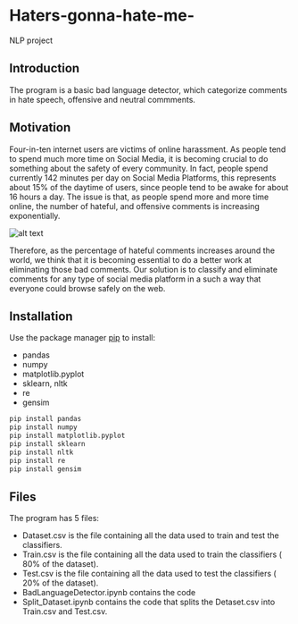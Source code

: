 # Haters-gonna-hate-me-
NLP project

## Introduction 
The program is a basic bad language detector, which categorize comments in hate speech, offensive and neutral commments.

## Motivation
Four-in-ten internet users are victims of online harassment. As people tend to spend much more time on Social Media, it is becoming crucial to do something about the safety of every community. In fact, people spend currently 142 minutes per day on Social Media Platforms, this represents about 15% of the daytime of users, since people tend to be awake for about 16 hours a day.
The issue is that, as people spend more and more time online, the number of hateful, and offensive comments is increasing exponentially. 

![alt text](https://raw.githubusercontent.com/username/projectname/branch/path/to/img.png)

Therefore, as the percentage of hateful comments increases around the world, we think that it is becoming essential to do a better work at eliminating those bad comments. Our solution is to classify and eliminate comments for any type of social media platform in a such a way that everyone could browse safely on the web.

 
## Installation
Use the package manager [pip](https://pip.pypa.io/en/stable/) to install:
- pandas
- numpy
- matplotlib.pyplot
- sklearn, nltk
- re
- gensim
```bash
pip install pandas
pip install numpy
pip install matplotlib.pyplot
pip install sklearn
pip install nltk
pip install re
pip install gensim
```

## Files
The program has 5 files:
- Dataset.csv is the file containing all the data used to train and test the classifiers.
- Train.csv is the file containing all the data used to train the classifiers ( 80% of the dataset).
- Test.csv is the file containing all the data used to test the classifiers ( 20% of the dataset).
- BadLanguageDetector.ipynb contains the code 
- Split_Dataset.ipynb contains the code that splits the Detaset.csv into Train.csv and Test.csv.






